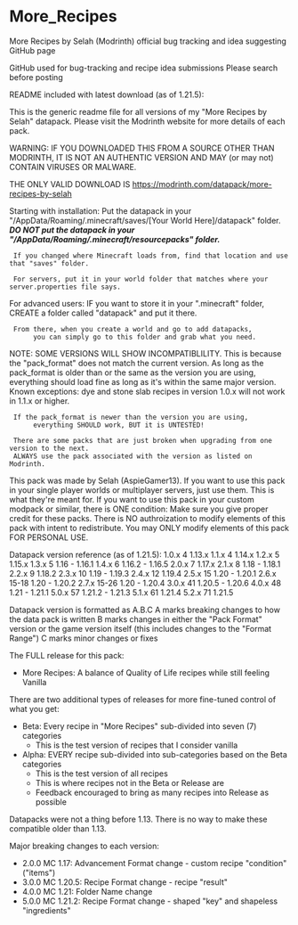# More_Recipes
More Recipes by Selah (Modrinth) official bug tracking and idea suggesting GitHub page

GitHub used for bug-tracking and recipe idea submissions
     Please search before posting

README included with latest download (as of 1.21.5):

This is the generic readme file for all versions of my "More Recipes by Selah" datapack.
     Please visit the Modrinth website for more details of each pack.

WARNING: IF YOU DOWNLOADED THIS FROM A SOURCE OTHER THAN MODRINTH, IT IS NOT AN AUTHENTIC VERSION
     AND MAY (or may not) CONTAIN VIRUSES OR MALWARE.

THE ONLY VALID DOWNLOAD IS https://modrinth.com/datapack/more-recipes-by-selah


Starting with installation:
     Put the datapack in your "/AppData/Roaming/.minecraft/saves/[Your World Here]/datapack" folder.
     ***DO NOT put the datapack in your "/AppData/Roaming/.minecraft/resourcepacks" folder.***
     
     If you changed where Minecraft loads from, find that location and use that "saves" folder.
     
     For servers, put it in your world folder that matches where your server.properties file says.


For advanced users:
     IF you want to store it in your ".minecraft" folder,
          CREATE a folder called "datapack" and put it there.

     From there, when you create a world and go to add datapacks,
          you can simply go to this folder and grab what you need.


NOTE: SOME VERSIONS WILL SHOW INCOMPATIBLILITY.
     This is because the "pack_format" does not match the current version.
     As long as the pack_format is older than or the same as the version you are using,
          everything should load fine as long as it's within the same major version.
     Known exceptions: dye and stone slab recipes in version 1.0.x will not work in 1.1.x or higher.

     If the pack_format is newer than the version you are using,
          everything SHOULD work, BUT it is UNTESTED!

     There are some packs that are just broken when upgrading from one version to the next.
     ALWAYS use the pack associated with the version as listed on Modrinth.


This pack was made by Selah (AspieGamer13).
If you want to use this pack in your single player worlds or multiplayer servers, just use them.
     This is what they're meant for.
If you want to use this pack in your custom modpack or similar, there is ONE condition:
     Make sure you give proper credit for these packs.
There is NO authroization to modify elements of this pack with intent to redistribute.
You may ONLY modify elements of this pack FOR PERSONAL USE.


Datapack version reference (as of 1.21.5):
1.0.x     4         1.13.x
1.1.x     4         1.14.x
1.2.x     5         1.15.x
1.3.x     5         1.16 - 1.16.1
1.4.x     6         1.16.2 - 1.16.5
2.0.x     7         1.17.x
2.1.x     8         1.18 - 1.18.1
2.2.x     9         1.18.2
2.3.x     10        1.19 - 1.19.3
2.4.x     12        1.19.4
2.5.x     15        1.20 - 1.20.1
2.6.x     15-18     1.20 - 1.20.2
2.7.x     15-26     1.20 - 1.20.4
3.0.x     41        1.20.5 - 1.20.6
4.0.x     48        1.21 - 1.21.1
5.0.x     57        1.21.2 - 1.21.3
5.1.x     61        1.21.4
5.2.x     71        1.21.5


Datapack version is formatted as A.B.C
A marks breaking changes to how the data pack is written
B marks changes in either the "Pack Format" version or the game version itself
     (this includes changes to the "Format Range")
C marks minor changes or fixes

The FULL release for this pack:
 * More Recipes: A balance of Quality of Life recipes while still feeling Vanilla

There are two additional types of releases for more fine-tuned control of what you get:
 * Beta: Every recipe in "More Recipes" sub-divided into seven (7) categories
    - This is the test version of recipes that I consider vanilla
 * Alpha: EVERY recipe sub-divided into sub-categories based on the Beta categories
    - This is the test version of all recipes
    - This is where recipes not in the Beta or Release are
    - Feedback encouraged to bring as many recipes into Release as possible

Datapacks were not a thing before 1.13. There is no way to make these compatible older than 1.13.

Major breaking changes to each version:
 * 2.0.0 MC 1.17: Advancement Format change - custom recipe "condition" ("items")
 * 3.0.0 MC 1.20.5: Recipe Format change - recipe "result"
 * 4.0.0 MC 1.21: Folder Name change
 * 5.0.0 MC 1.21.2: Recipe Format change - shaped "key" and shapeless "ingredients"
